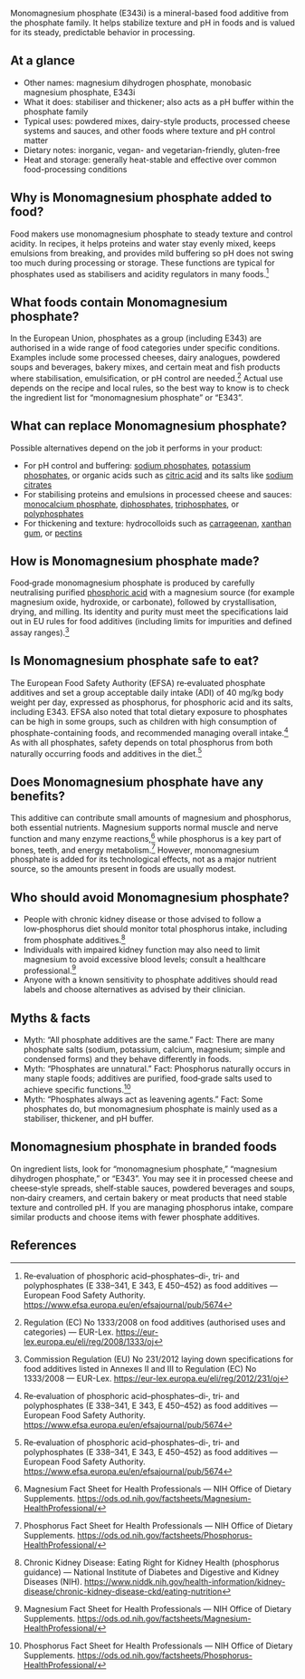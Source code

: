 Monomagnesium phosphate (E343i) is a mineral-based food additive from the phosphate family. It helps stabilize texture and pH in foods and is valued for its steady, predictable behavior in processing.

<!--more-->

## At a glance
- Other names: magnesium dihydrogen phosphate, monobasic magnesium phosphate, E343i
- What it does: stabiliser and thickener; also acts as a pH buffer within the phosphate family
- Typical uses: powdered mixes, dairy-style products, processed cheese systems and sauces, and other foods where texture and pH control matter
- Dietary notes: inorganic, vegan- and vegetarian-friendly, gluten-free
- Heat and storage: generally heat-stable and effective over common food-processing conditions

## Why is Monomagnesium phosphate added to food?
Food makers use monomagnesium phosphate to steady texture and control acidity. In recipes, it helps proteins and water stay evenly mixed, keeps emulsions from breaking, and provides mild buffering so pH does not swing too much during processing or storage. These functions are typical for phosphates used as stabilisers and acidity regulators in many foods.[^1]

## What foods contain Monomagnesium phosphate?
In the European Union, phosphates as a group (including E343) are authorised in a wide range of food categories under specific conditions. Examples include some processed cheeses, dairy analogues, powdered soups and beverages, bakery mixes, and certain meat and fish products where stabilisation, emulsification, or pH control are needed.[^6] Actual use depends on the recipe and local rules, so the best way to know is to check the ingredient list for “monomagnesium phosphate” or “E343”.

## What can replace Monomagnesium phosphate?
Possible alternatives depend on the job it performs in your product:
- For pH control and buffering: [sodium phosphates](/e339-sodium-phosphates), [potassium phosphates](/e340-potassium-phosphates), or organic acids such as [citric acid](/e330-citric-acid) and its salts like [sodium citrates](/e331-sodium-citrates)
- For stabilising proteins and emulsions in processed cheese and sauces: [monocalcium phosphate](/e341i-monocalcium-phosphate), [diphosphates](/e450-diphosphates), [triphosphates](/e451-triphosphates), or [polyphosphates](/e452-polyphosphates)
- For thickening and texture: hydrocolloids such as [carrageenan](/e407-carrageenan), [xanthan gum](/e415-xanthan-gum), or [pectins](/e440-pectins)

## How is Monomagnesium phosphate made?
Food‑grade monomagnesium phosphate is produced by carefully neutralising purified [phosphoric acid](/e338-phosphoric-acid) with a magnesium source (for example magnesium oxide, hydroxide, or carbonate), followed by crystallisation, drying, and milling. Its identity and purity must meet the specifications laid out in EU rules for food additives (including limits for impurities and defined assay ranges).[^2]

## Is Monomagnesium phosphate safe to eat?
The European Food Safety Authority (EFSA) re‑evaluated phosphate additives and set a group acceptable daily intake (ADI) of 40 mg/kg body weight per day, expressed as phosphorus, for phosphoric acid and its salts, including E343. EFSA also noted that total dietary exposure to phosphates can be high in some groups, such as children with high consumption of phosphate-containing foods, and recommended managing overall intake.[^1] As with all phosphates, safety depends on total phosphorus from both naturally occurring foods and additives in the diet.[^1]

## Does Monomagnesium phosphate have any benefits?
This additive can contribute small amounts of magnesium and phosphorus, both essential nutrients. Magnesium supports normal muscle and nerve function and many enzyme reactions,[^4] while phosphorus is a key part of bones, teeth, and energy metabolism.[^5] However, monomagnesium phosphate is added for its technological effects, not as a major nutrient source, so the amounts present in foods are usually modest.

## Who should avoid Monomagnesium phosphate?
- People with chronic kidney disease or those advised to follow a low‑phosphorus diet should monitor total phosphorus intake, including from phosphate additives.[^3]
- Individuals with impaired kidney function may also need to limit magnesium to avoid excessive blood levels; consult a healthcare professional.[^4]
- Anyone with a known sensitivity to phosphate additives should read labels and choose alternatives as advised by their clinician.

## Myths & facts
- Myth: “All phosphate additives are the same.” Fact: There are many phosphate salts (sodium, potassium, calcium, magnesium; simple and condensed forms) and they behave differently in foods.
- Myth: “Phosphates are unnatural.” Fact: Phosphorus naturally occurs in many staple foods; additives are purified, food‑grade salts used to achieve specific functions.[^5]
- Myth: “Phosphates always act as leavening agents.” Fact: Some phosphates do, but monomagnesium phosphate is mainly used as a stabiliser, thickener, and pH buffer.

## Monomagnesium phosphate in branded foods
On ingredient lists, look for “monomagnesium phosphate,” “magnesium dihydrogen phosphate,” or “E343”. You may see it in processed cheese and cheese‑style spreads, shelf‑stable sauces, powdered beverages and soups, non‑dairy creamers, and certain bakery or meat products that need stable texture and controlled pH. If you are managing phosphorus intake, compare similar products and choose items with fewer phosphate additives.

## References
[^1]: Re‑evaluation of phosphoric acid–phosphates–di‑, tri‑ and polyphosphates (E 338–341, E 343, E 450–452) as food additives — European Food Safety Authority. https://www.efsa.europa.eu/en/efsajournal/pub/5674
[^2]: Commission Regulation (EU) No 231/2012 laying down specifications for food additives listed in Annexes II and III to Regulation (EC) No 1333/2008 — EUR-Lex. https://eur-lex.europa.eu/eli/reg/2012/231/oj
[^3]: Chronic Kidney Disease: Eating Right for Kidney Health (phosphorus guidance) — National Institute of Diabetes and Digestive and Kidney Diseases (NIH). https://www.niddk.nih.gov/health-information/kidney-disease/chronic-kidney-disease-ckd/eating-nutrition
[^4]: Magnesium Fact Sheet for Health Professionals — NIH Office of Dietary Supplements. https://ods.od.nih.gov/factsheets/Magnesium-HealthProfessional/
[^5]: Phosphorus Fact Sheet for Health Professionals — NIH Office of Dietary Supplements. https://ods.od.nih.gov/factsheets/Phosphorus-HealthProfessional/
[^6]: Regulation (EC) No 1333/2008 on food additives (authorised uses and categories) — EUR-Lex. https://eur-lex.europa.eu/eli/reg/2008/1333/oj
